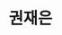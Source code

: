 ---
layout: page
title: 권재은
description: Ph.D
img: /assets/img/권재은.jpg
importance: 2
category: current
---